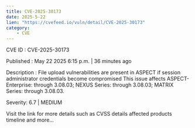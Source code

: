 ```yaml
---
title: CVE-2025-30173
date: 2025-5-22
lien: "https://cvefeed.io/vuln/detail/CVE-2025-30173"
category:
    - CVE
---
```


CVE ID : CVE-2025-30173

Published :  May 22
2025
6:15 p.m. | 36 minutes ago

Description : File upload vulnerabilities are present in ASPECT if session administrator credentials become compromised
This issue affects ASPECT-Enterprise: through 3.08.03; NEXUS Series: through 3.08.03; MATRIX Series: through 3.08.03.

Severity: 6.7 | MEDIUM

Visit the link for more details
such as CVSS details
affected products
timeline
and more...

